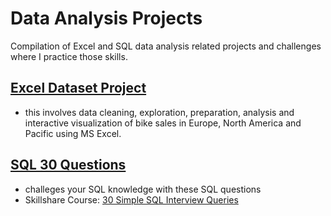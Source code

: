 # Data Analysis Projects
Compilation of Excel and SQL data analysis related projects and challenges where I practice those skills.

## [Excel Dataset Project](https://github.com/Badbatunde/Data_Analysis_Projects/blob/main/Excel%20Project%20Dataset.xlsx)
+ this involves data cleaning, exploration, preparation, analysis and interactive visualization of bike sales in Europe, North America and Pacific using MS Excel.

## [SQL 30 Questions](https://github.com/Badbatunde/Data_Analysis_Projects/blob/main/ssdb.sql)
+ challeges your SQL knowledge with these SQL questions
+ Skillshare Course: [30 Simple SQL Interview Queries](https://www.skillshare.com/classes/SQL-Interview-30-Simple-SQL-Interview-Queries-in-2019/809081836)
